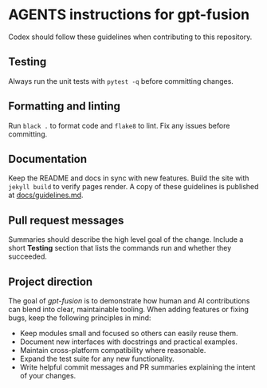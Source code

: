 # AGENTS instructions for gpt-fusion

Codex should follow these guidelines when contributing to this repository.

## Testing

Always run the unit tests with `pytest -q` before committing changes.

## Formatting and linting

Run `black .` to format code and `flake8` to lint. Fix any issues before committing.

## Documentation

Keep the README and docs in sync with new features. Build the site with
`jekyll build` to verify pages render. A copy of these guidelines is published
at [docs/guidelines.md](docs/guidelines.md).

## Pull request messages

Summaries should describe the high level goal of the change. Include a short **Testing** section that lists the commands run and whether they succeeded.

## Project direction

The goal of *gpt-fusion* is to demonstrate how human and AI contributions can
blend into clear, maintainable tooling. When adding features or fixing bugs,
keep the following principles in mind:

- Keep modules small and focused so others can easily reuse them.
- Document new interfaces with docstrings and practical examples.
- Maintain cross-platform compatibility where reasonable.
- Expand the test suite for any new functionality.
- Write helpful commit messages and PR summaries explaining the intent of your
  changes.
